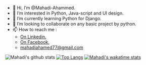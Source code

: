 - 👋 Hi, I’m @Mahadi-Ahammed.
- 👀 I’m interested in Python, Java-script and UI design.
- 🌱 I’m currently learning Python for Django.
- 💞️ I’m looking to collaborate on any basic project by python.
- 📫 How to reach me :
  - [On Linkedin.](https://www.linkedin.com/in/mahadi-ahammed-b5b60a169/)
  - [On Facebook.](https://www.facebook.com/code.pii/)
  - [mahadiahamed77@gmail.com](mailto:mahadiahamed77@gmail.com)

![Mahadi's github stats](https://github-readme-stats.vercel.app/api?username=Mahadi-Ahammed&count_private=true&show_icons=true&theme=blueberry)
[![Top Langs](https://github-readme-stats.vercel.app/api/top-langs/?username=Mahadi-Ahammed&layout=compact)](https://github.com/Mahadi-Ahammed/github-readme-stats)
[![Mahadi's wakatime stats](https://github-readme-stats.vercel.app/api/wakatime?username=Mahadi-Ahammed&layout=compact)](https://github.com/Mahadi-Ahammed/github-readme-stats)


<!---
Mahadi-Ahammed/Mahadi-Ahammed is a ✨ special ✨ repository because its `README.md` (this file) appears on your GitHub profile.
You can click the Preview link to take a look at your changes.
--->
